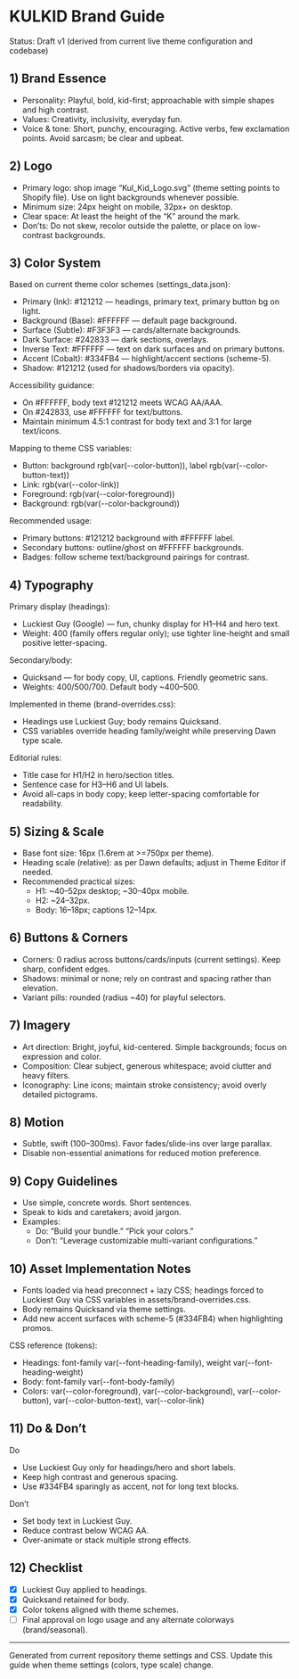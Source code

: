 # KULKID Brand Guide

Status: Draft v1 (derived from current live theme configuration and codebase)

## 1) Brand Essence
- Personality: Playful, bold, kid-first; approachable with simple shapes and high contrast.
- Values: Creativity, inclusivity, everyday fun.
- Voice & tone: Short, punchy, encouraging. Active verbs, few exclamation points. Avoid sarcasm; be clear and upbeat.

## 2) Logo
- Primary logo: shop image “Kul_Kid_Logo.svg” (theme setting points to Shopify file). Use on light backgrounds whenever possible.
- Minimum size: 24px height on mobile, 32px+ on desktop.
- Clear space: At least the height of the “K” around the mark.
- Don’ts: Do not skew, recolor outside the palette, or place on low-contrast backgrounds.

## 3) Color System
Based on current theme color schemes (settings_data.json):

- Primary (Ink): #121212 — headings, primary text, primary button bg on light.
- Background (Base): #FFFFFF — default page background.
- Surface (Subtle): #F3F3F3 — cards/alternate backgrounds.
- Dark Surface: #242833 — dark sections, overlays.
- Inverse Text: #FFFFFF — text on dark surfaces and on primary buttons.
- Accent (Cobalt): #334FB4 — highlight/accent sections (scheme-5).
- Shadow: #121212 (used for shadows/borders via opacity).

Accessibility guidance:
- On #FFFFFF, body text #121212 meets WCAG AA/AAA.
- On #242833, use #FFFFFF for text/buttons.
- Maintain minimum 4.5:1 contrast for body text and 3:1 for large text/icons.

Mapping to theme CSS variables:
- Button: background rgb(var(--color-button)), label rgb(var(--color-button-text))
- Link: rgb(var(--color-link))
- Foreground: rgb(var(--color-foreground))
- Background: rgb(var(--color-background))

Recommended usage:
- Primary buttons: #121212 background with #FFFFFF label.
- Secondary buttons: outline/ghost on #FFFFFF backgrounds.
- Badges: follow scheme text/background pairings for contrast.

## 4) Typography
Primary display (headings):
- Luckiest Guy (Google) — fun, chunky display for H1–H4 and hero text.
- Weight: 400 (family offers regular only); use tighter line-height and small positive letter-spacing.

Secondary/body:
- Quicksand — for body copy, UI, captions. Friendly geometric sans.
- Weights: 400/500/700. Default body ~400–500.

Implemented in theme (brand-overrides.css):
- Headings use Luckiest Guy; body remains Quicksand.
- CSS variables override heading family/weight while preserving Dawn type scale.

Editorial rules:
- Title case for H1/H2 in hero/section titles.
- Sentence case for H3–H6 and UI labels.
- Avoid all-caps in body copy; keep letter-spacing comfortable for readability.

## 5) Sizing & Scale
- Base font size: 16px (1.6rem at >=750px per theme).
- Heading scale (relative): as per Dawn defaults; adjust in Theme Editor if needed.
- Recommended practical sizes:
  - H1: ~40–52px desktop; ~30–40px mobile.
  - H2: ~24–32px.
  - Body: 16–18px; captions 12–14px.

## 6) Buttons & Corners
- Corners: 0 radius across buttons/cards/inputs (current settings). Keep sharp, confident edges.
- Shadows: minimal or none; rely on contrast and spacing rather than elevation.
- Variant pills: rounded (radius ~40) for playful selectors.

## 7) Imagery
- Art direction: Bright, joyful, kid-centered. Simple backgrounds; focus on expression and color.
- Composition: Clear subject, generous whitespace; avoid clutter and heavy filters.
- Iconography: Line icons; maintain stroke consistency; avoid overly detailed pictograms.

## 8) Motion
- Subtle, swift (100–300ms). Favor fades/slide-ins over large parallax.
- Disable non-essential animations for reduced motion preference.

## 9) Copy Guidelines
- Use simple, concrete words. Short sentences.
- Speak to kids and caretakers; avoid jargon.
- Examples:
  - Do: “Build your bundle.” “Pick your colors.”
  - Don’t: “Leverage customizable multi-variant configurations.”

## 10) Asset Implementation Notes
- Fonts loaded via head preconnect + lazy CSS; headings forced to Luckiest Guy via CSS variables in assets/brand-overrides.css.
- Body remains Quicksand via theme settings.
- Add new accent surfaces with scheme-5 (#334FB4) when highlighting promos.

CSS reference (tokens):
- Headings: font-family var(--font-heading-family), weight var(--font-heading-weight)
- Body: font-family var(--font-body-family)
- Colors: var(--color-foreground), var(--color-background), var(--color-button), var(--color-button-text), var(--color-link)

## 11) Do & Don’t
Do
- Use Luckiest Guy only for headings/hero and short labels.
- Keep high contrast and generous spacing.
- Use #334FB4 sparingly as accent, not for long text blocks.

Don’t
- Set body text in Luckiest Guy.
- Reduce contrast below WCAG AA.
- Over-animate or stack multiple strong effects.

## 12) Checklist
- [x] Luckiest Guy applied to headings.
- [x] Quicksand retained for body.
- [x] Color tokens aligned with theme schemes.
- [ ] Final approval on logo usage and any alternate colorways (brand/seasonal).

---
Generated from current repository theme settings and CSS. Update this guide when theme settings (colors, type scale) change.